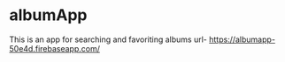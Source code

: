 # albumApp
This is an app for searching and favoriting albums
url- https://albumapp-50e4d.firebaseapp.com/